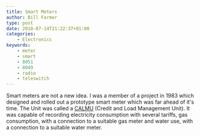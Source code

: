 ```yaml
---
title: Smart Meters
author: Bill Farmer
type: post
date: 2018-07-14T21:22:37+01:00
categories:
    - Electronics
keywords:
    - meter
    - smart
    - 8051
    - 8049
    - radio
    - teleswitch
---
```


Smart meters are not a new idea. I was a member of a project in 1983
which designed and rolled out a prototype smart meter which was far
ahead of it's time. The Unit was called a [CALMU][1] (Credit and Load
Management Unit). It was capable of recording electricity consumption
with several tariffs, gas consumption, with a connection to a suitable
gas meter and water use, with a connection to a suitable water meter.

 [1]: https://www.umsmeters.co.uk/contact-us/manuals-and-downloads/old-pri-meters-kit
